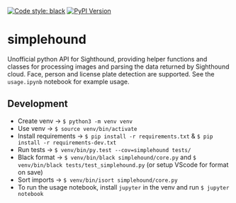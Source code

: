 [![Code style: black](https://img.shields.io/badge/code%20style-black-000000.svg)](https://github.com/ambv/black)
[![PyPI Version](https://img.shields.io/pypi/v/simplehound.svg)](https://pypi.org/project/simplehound/)

# simplehound
Unofficial python API for Sighthound, providing helper functions and classes for processing images and parsing the data returned by Sighthound cloud. Face, person and license plate detection are supported. See the `usage.ipynb` notebook for example usage.

## Development
* Create venv -> `$ python3 -m venv venv`
* Use venv -> `$ source venv/bin/activate`
* Install requirements -> `$ pip install -r requirements.txt` & `$ pip install -r requirements-dev.txt`
* Run tests -> `$ venv/bin/py.test --cov=simplehound tests/`
* Black format -> `$ venv/bin/black simplehound/core.py` and `$ venv/bin/black tests/test_simplehound.py` (or setup VScode for format on save)
* Sort imports -> `$ venv/bin/isort simplehound/core.py`
* To run the usage notebook, install `jupyter` in the venv and run `$ jupyter notebook`